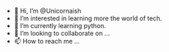 - 👋 Hi, I’m @Unicornaish
- 👀 I’m interested in learning more the world of tech.
- 🌱 I’m currently learning python.
- 💞️ I’m looking to collaborate on ...
- 📫 How to reach me ...

<!---
Unicornaish/Unicornaish is a ✨ special ✨ repository because its `README.md` (this file) appears on your GitHub profile.
You can click the Preview link to take a look at your changes.
--->
